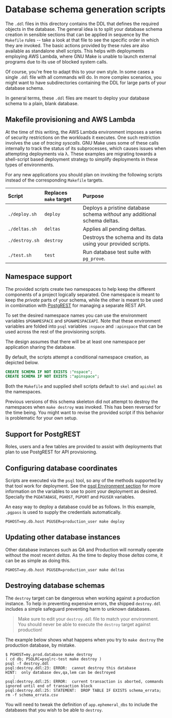 # Database schema generation scripts

The `.ddl` files in this directory contains the DDL that defines the required objects in the database. The general idea is to split your database schema creation in sensible sections that can be applied in sequence by the `Makefile` rules -- take a look at that file to see the specific order in which they are invoked. The basic actions provided by these rules are also available as standalone shell scripts. This helps with deployments employing AWS Lambda, where GNU Make is unable to launch external programs due to its use of blocked system calls.

Of course, you're free to adapt this to your own style. In some cases a single `.ddl` file with all commands will do. In more complex scenarios, you might want to have subdirectories containing the DDL for large parts of your database schema.

In general terms, these `.ddl` files are meant to deploy your database schema to a plain, blank database.

## Makefile provisioning and AWS Lambda

At the time of this writing, the AWS Lambda environment imposes a series of security restrictions on the workloads it executes. One such restriction involves the use of _tracing syscalls_. GNU Make uses some of these calls internally to track the status of its subprocesses, which causes issues when attempting deployments via λ. These examples are migrating towards a shell-script based deployment strategy to simplify deployments in these types of environments.

For any new applications you should plan on invoking the following scripts instead of the corresponding `Makefile` targets.

| Script         | Replaces `make` target | Purpose |
| :------------- | :--------------------- | :------- |
| `./deploy.sh`  | `deploy`               | Deploys a pristine database schema _without_ any additional schema deltas. |
| `./deltas.sh`  | `deltas`               | Applies all pending deltas. |
| `./destroy.sh` | `destroy`              | Destroys the schema and its data using your provided scripts. |
| `./test.sh`    | `test`                 | Run database test suite with `pg_prove`. |

## Namespace support

The provided scripts create two namespaces to help keep the different
components of a project logically separated. One namespace is meant to keep
the _private_ parts of your schema, while the other is meant to be used in
combination with [PostgREST](https://postgrest.org/) for managing a separate
REST API.

To set the desired namespace names you can use the environment variables
`$PGNAMESPACE` and `$PGNAMESPACEAPI`. Note that these environment variables
are folded into `psql` variables `:nspace` and `:apinspace` that can be used
across the rest of the provisioning scripts.

The design assumes that there will be at least one namespace per application
sharing the database.

By default, the scripts attempt a conditional namespace creation, as depicted
below.

```sql
CREATE SCHEMA IF NOT EXISTS :"nspace";
CREATE SCHEMA IF NOT EXISTS :"apinspace";
```

Both the `Makefile` and supplied shell scripts default to `skel` and `apiskel`
as the namespaces.

Previous versions of this schema skeleton did not attempt to destroy the
namespaces when `make destroy` was invoked. This has been reversed for the
time being. You might want to revise the provided script if this behavior is
problematic for your own setup.

## Support for PostgREST

Roles, users and a few tables are provided to assist with deployments that
plan to use PostgREST for API provisioning.

## Configuring database coordinates

Scripts are executed via the `psql` tool, so any of the methods supported by that tool work for deployment. See the [psql Environment section](https://www.postgresql.org/docs/9.6/static/app-psql.html#APP-PSQL-ENVIRONMENT) for more information on the variables to use to point your deployment as desired. Specially the `PGDATABASE`, `PGHOST`, `PGPORT` and `PGUSER` variables.

An easy way to deploy a database could be as follows. In this example, `.pgpass` is used to supply the credentials automatically.

    PGHOST=my.db.host PGUSER=production_user make deploy

## Updating other database instances

Other database instances such as QA and Production will normally operate without the most recent _deltas_. As the time to deploy those _deltas_ come, it can be as simple as doing this.

    PGHOST=my.db.host PGUSER=production_user make deltas

## Destroying database schemas

The `destroy` target can be dangerous when working against a production instance. To help in preventing expensive errors, the shipped `destroy.ddl` includes a simple safeguard preventing harm to unknown databases.

> Make sure to edit your `destroy.ddl` file to match your environment. You should never be able to execute the `destroy` target against production!

The example below shows what happens when you try to `make destroy` the production database, by mistake.

    $ PGHOST=my.prod.database make destroy
    ( cd db; PSQLRC=psqlrc-test make destroy )
    psql -f destroy.ddl
    psql:destroy.ddl:23: ERROR:  cannot destroy this database
    HINT:  only database dev,qa,lem can be destroyed
       ⋮
    psql:destroy.ddl:25: ERROR:  current transaction is aborted, commands ignored until end of transaction block
    psql:destroy.ddl:25: STATEMENT:  DROP TABLE IF EXISTS schema_errata;
    rm -f schema_errata.csv

You will need to tweak the definition of `app.ephemeral_dbs` to include the databases that you wish to be able to `destroy`.
